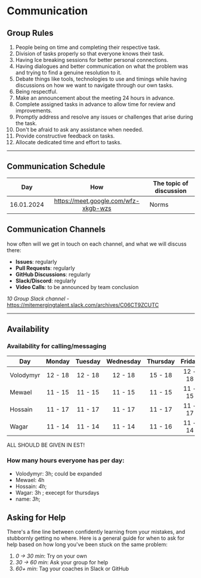 <!--
    this template is for inspiration, feel free to change it however you like!

    Careful! be sure to protect your privacy when filling out this document
        everything you write here will be public
        so share only what you are comfortable sharing online
        you can share the rest in confidence with you group by another channel
-->

# Communication

## Group Rules
1. People being on time and completing their respective task.
2. Division of tasks properly so that everyone knows their task.
3. Having Ice breaking sessions for better personal connections.
4. Having dialogues and better communication on what the problem was and trying to find a genuine resolution to it.
5. Debate things like tools, technologies to use and timings while having discussions on how we want to navigate through our own tasks.
6. Being respectful.
7. Make an announcement about the meeting 24 hours in advance.
8. Complete assigned tasks in advance to allow time for review and improvements.
9. Promptly address and resolve any issues or challenges that arise during the task.
10. Don't be afraid to ask any assistance when needed.
11. Provide constructive feedback on tasks.
12. Allocate dedicated time and effort to tasks.


<!-- any general rules you'd like to set for your group? -->

---

## Communication Schedule

| Day | How | The topic of discussion |
| --- | :-: | ----------------------- |
|  16.01.2024   |  https://meet.google.com/wfz-xkgb-wzs   |  Norms                       |

## Communication Channels

how often will we get in touch on each channel, and what we will discuss there:

- **Issues**: regularly
- **Pull Requests**: regularly
- **GitHub Discussions**: regularly
- **Slack/Discord**: regularly
- **Video Calls**: to be announced by team conclusion

*10 Group Slack channel* - https://mitemergingtalent.slack.com/archives/C06CT9ZCUTC

---

## Availability

### Availability for calling/messaging

| Day    | Monday  | Tuesday | Wednesday | Thursday | Friday  | Saturday | Sunday  | 
| ------ | :-----: | :-----: | :-------: | :------: | :-----: | :------: | :-----: |
| Volodymyr | 12 - 18 | 12 - 18 |  12 - 18  | 15 - 18  | 12 - 18 | 12 - 18  | 12 - 18 |
| Mewael | 11 - 15 |  11 - 15|  11 - 15  |  11 - 15  |  11 - 15 |  11 - 15  |  11 - 15 |
| Hossain | 11 - 17 | 11 - 17 | 11 - 17   | 11 - 17   | 11 - 17  | 11 - 17   | 11 - 17 |
| Wagar | 11 - 14 | 11 - 14 | 11 - 14   | 11 - 16   | 11 - 14  | 11 - 14   | 11 - 14 |


ALL SHOULD BE GIVEN IN EST!

### How many hours everyone has per day:

- Volodymyr: 3h; could be expanded
- Mewael: 4h 
- Hossain: _4h_;
- Wagar: 3h ; execept for thursdays
- name: _3h_;

## Asking for Help

There's a fine line between confidently learning from your mistakes, and
stubbornly getting no where. Here is a general guide for when to ask for help
based on how long you've been stuck on the same problem:

1. _0 -> 30 min_: Try on your own
2. _30 -> 60 min_: Ask your group for help
3. _60+ min_: Tag your coaches in Slack or GitHub
